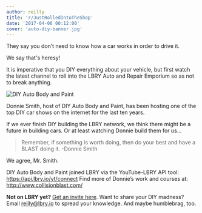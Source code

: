 ```yaml
---
author: reilly
title: 'r/JustRolledIntoTheShop'
date: '2017-04-06 00:12:00'
cover: 'auto-diy-banner.jpg'
---
```

They say you don’t need to know how a car works in order to drive it.

We say that's heresy!

It is imperative that you DIY everything about your vehicle, but first watch the latest channel to roll into the LBRY Auto and Repair Emporium so as not to break anything.

![DIY Auto Body and Paint](/img/news/auto-diy-inline.png)

Donnie Smith, host of DIY Auto Body and Paint, has been hosting one of the top DIY car shows on the internet for the last ten years.

If we ever finish DIY building the LBRY network, we think there might be a future in building cars. Or at least watching Donnie build them for us…

> Remember, if something is worth doing, then do your best and have a BLAST doing it.
> -Donnie Smith

We agree, Mr. Smith.

DIY Auto Body and Paint joined LBRY via the YouTube-LBRY API tool: https://api.lbry.io/yt/connect 
Find more of Donnie’s work and courses at: http://www.collisionblast.com/

**Not on LBRY yet?** [Get an invite here](https://lbry.io/get). Want to share your DIY madness? Email reilly@lbry.io to spread your knowledge. And maybe humblebrag, too.
